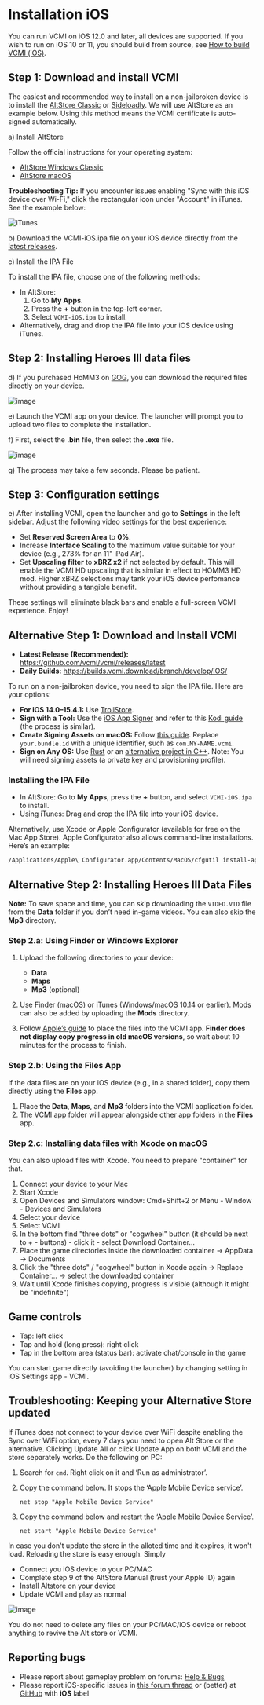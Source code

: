 # Installation iOS

You can run VCMI on iOS 12.0 and later, all devices are supported. If you wish to run on iOS 10 or 11, you should build from source, see [How to build VCMI (iOS)](../developers/Building_iOS.md).

## Step 1: Download and install VCMI

The easiest and recommended way to install on a non-jailbroken device is to install the [AltStore Classic](https://altstore.io/) or [Sideloadly](https://sideloadly.io/). We will use AltStore as an example below. Using this method means the VCMI certificate is auto-signed automatically.

a) Install AltStore

Follow the official instructions for your operating system:

- [AltStore Windows Classic](https://faq.altstore.io/altstore-classic/how-to-install-altstore-windows)
- [AltStore macOS](https://faq.altstore.io/altstore-classic/how-to-install-altstore-macos)

**Troubleshooting Tip:** If you encounter issues enabling "Sync with this iOS device over Wi-Fi," click the rectangular icon under "Account" in iTunes. See the example below:

![iTunes](https://vcmi.eu/players/images/itunes.jpg)

b) Download the VCMI-iOS.ipa file on your iOS device directly from the [latest releases](https://github.com/vcmi/vcmi/releases/latest).

c) Install the IPA File

To install the IPA file, choose one of the following methods:

- In AltStore:
  1. Go to **My Apps**.
  2. Press the **+** button in the top-left corner.
  3. Select `VCMI-iOS.ipa` to install.
- Alternatively, drag and drop the IPA file into your iOS device using iTunes.

## Step 2: Installing Heroes III data files

d) If you purchased HoMM3 on [GOG](https://www.gog.com/de/game/heroes_of_might_and_magic_3_complete_edition), you can download the required files directly on your device.

![image](https://github.com/user-attachments/assets/8fef1026-9db6-418b-adc9-0bcd39e93adf)

e) Launch the VCMI app on your device. The launcher will prompt you to upload two files to complete the installation.

f) First, select the **.bin** file, then select the **.exe** file.

![image](https://github.com/user-attachments/assets/9a02a76f-bb2e-45ad-b2fe-ffd97112021f)

g) The process may take a few seconds. Please be patient.

## Step 3: Configuration settings

e) After installing VCMI, open the launcher and go to **Settings** in the left sidebar. Adjust the following video settings for the best experience:

- Set **Reserved Screen Area** to **0%**.
- Increase **Interface Scaling** to the maximum value suitable for your device (e.g., 273% for an 11" iPad Air).
- Set **Upscaling filter** to **xBRZ x2** if not selected by default. This will enable the VCMI HD upscaling that is similar in effect to HOMM3 HD mod. Higher xBRZ selections may tank your iOS device perfomance without providing a tangible benefit.

These settings will eliminate black bars and enable a full-screen VCMI experience. Enjoy!

## Alternative Step 1: Download and Install VCMI

- **Latest Release (Recommended):** <https://github.com/vcmi/vcmi/releases/latest>
- **Daily Builds:** <https://builds.vcmi.download/branch/develop/iOS/>

To run on a non-jailbroken device, you need to sign the IPA file. Here are your options:

- **For iOS 14.0–15.4.1:** Use [TrollStore](https://github.com/opa334/TrollStore).
- **Sign with a Tool:** Use the [iOS App Signer](https://dantheman827.github.io/ios-app-signer/) and refer to this [Kodi guide](https://forum.kodi.tv/showthread.php?tid=245978) (the process is similar).
- **Create Signing Assets on macOS:** Follow [this guide](https://github.com/kambala-decapitator/xcode-auto-signing-assets). Replace `your.bundle.id` with a unique identifier, such as `com.MY-NAME.vcmi`.
- **Sign on Any OS:** Use [Rust](https://github.com/indygreg/PyOxidizer/tree/main/tugger-code-signing) or an [alternative project in C++](https://github.com/zhlynn/zsign). Note: You will need signing assets (a private key and provisioning profile).

### Installing the IPA File

- In AltStore: Go to **My Apps**, press the **+** button, and select `VCMI-iOS.ipa` to install.
- Using iTunes: Drag and drop the IPA file into your iOS device.

Alternatively, use Xcode or Apple Configurator (available for free on the Mac App Store). Apple Configurator also allows command-line installations. Here’s an example:

```sh
/Applications/Apple\ Configurator.app/Contents/MacOS/cfgutil install-app ~/Desktop/vcmi.ipa
```

## Alternative Step 2: Installing Heroes III Data Files

**Note:** To save space and time, you can skip downloading the `VIDEO.VID` file from the **Data** folder if you don’t need in-game videos. You can also skip the **Mp3** directory.

### Step 2.a: Using Finder or Windows Explorer

1. Upload the following directories to your device:
   - **Data**
   - **Maps**
   - **Mp3** (optional)

2. Use Finder (macOS) or iTunes (Windows/macOS 10.14 or earlier). Mods can also be added by uploading the **Mods** directory.

3. Follow [Apple’s guide](https://support.apple.com/en-us/HT210598) to place the files into the VCMI app. **Finder does not display copy progress in old macOS versions**, so wait about 10 minutes for the process to finish.

### Step 2.b: Using the Files App

If the data files are on your iOS device (e.g., in a shared folder), copy them directly using the **Files** app.

1. Place the **Data**, **Maps**, and **Mp3** folders into the VCMI application folder.
2. The VCMI app folder will appear alongside other app folders in the **Files** app.

### Step 2.c: Installing data files with Xcode on macOS

You can also upload files with Xcode. You need to prepare "container" for that.

1. Connect your device to your Mac
2. Start Xcode
3. Open Devices and Simulators window: Cmd+Shift+2 or Menu - Window - Devices and Simulators
4. Select your device
5. Select VCMI
6. In the bottom find "three dots" or "cogwheel" button (it should be next to + - buttons) - click it - select Download Container...
7. Place the game directories inside the downloaded container -> AppData -> Documents
8. Click the "three dots" / "cogwheel" button in Xcode again -> Replace Container... -> select the downloaded container
9. Wait until Xcode finishes copying, progress is visible (although it might be "indefinite")

## Game controls

- Tap: left click
- Tap and hold (long press): right click
- Tap in the bottom area (status bar): activate chat/console in the game

You can start game directly (avoiding the launcher) by changing setting in iOS Settings app - VCMI.

## Troubleshooting: Keeping your Alternative Store updated

If iTunes does not connect to your device over WiFi despite enabling the Sync over WiFi option, every 7 days you need to open Alt Store or the alternative. Clicking Update All or click Update App on both VCMI and the store separately works. Do the following on PC:

1. Search for `cmd`. Right click on it and ‘Run as administrator’.
2. Copy the command below. It stops the ‘Apple Mobile Device service’.

       net stop "Apple Mobile Device Service"
  
3. Copy the command below and restart the ‘Apple Mobile Device Service’.

       net start "Apple Mobile Device Service"

In case you don't update the store in the alloted time and it expires, it won't load. Reloading the store is easy enough. Simply

- Connect you iOS device to your PC/MAC
- Complete step 9 of the AltStore Manual (trust your Apple ID) again
- Install Altstore on your device
- Update VCMI and play as normal

![image](https://github.com/user-attachments/assets/836c9a2e-7830-46eb-ab54-ef9dbb34c8f4)

You do not need to delete any files on your PC/MAC/iOS device or reboot anything to revive the Alt store or VCMI.

## Reporting bugs

- Please report about gameplay problem on forums: [Help & Bugs](https://forum.vcmi.eu/c/international-board/help-bugs)
- Please report iOS-specific issues in [this forum thread](https://forum.vcmi.eu/t/ios-port/820) or (better) at [GitHub](https://github.com/vcmi/vcmi/issues) with **iOS** label
